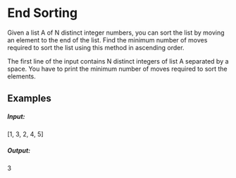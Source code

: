 # End Sorting

Given a list A of N distinct integer numbers, you can sort the list by moving an element to the end of the list. Find the minimum number of moves required to sort the list using this method in ascending order. 

The first line of the input contains N distinct integers of list A separated by a space. You have to print the minimum number of moves required to sort the elements.

## Examples

##### Input:

[1, 3, 2, 4, 5]

##### Output:

3
